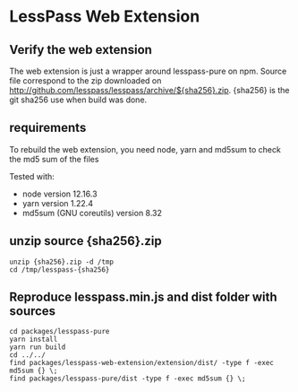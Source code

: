 # LessPass Web Extension

## Verify the web extension

The web extension is just a wrapper around lesspass-pure on npm.
Source file correspond to the zip downloaded on http://github.com/lesspass/lesspass/archive/${sha256}.zip.
{sha256} is the git sha256 use when build was done.

## requirements

To rebuild the web extension, you need node, yarn and md5sum to check the md5 sum of the files

Tested with:

 * node version 12.16.3
 * yarn version 1.22.4
 * md5sum (GNU coreutils) version 8.32

## unzip source {sha256}.zip

    unzip {sha256}.zip -d /tmp
    cd /tmp/lesspass-{sha256}

## Reproduce lesspass.min.js and dist folder with sources

    cd packages/lesspass-pure
    yarn install
    yarn run build
    cd ../../
    find packages/lesspass-web-extension/extension/dist/ -type f -exec md5sum {} \;
    find packages/lesspass-pure/dist -type f -exec md5sum {} \;
